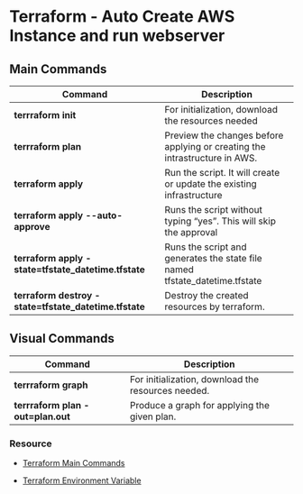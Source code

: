 # Terraform - Auto Create AWS Instance and run webserver

## Main Commands

| Command | Description  |
| --------| -----------  |
| **terrraform init** | For initialization, download the resources needed  |
| **terrraform plan** | Preview the changes before applying or creating the intrastructure in AWS.  |
| **terraform apply** | Run the script. It will create or update the existing infrastructure  |
| **terraform apply --auto-approve** | Runs the script without typing “yes”. This will skip the approval  |
| **terraform apply -state=tfstate_datetime.tfstate** | Runs the script and generates the state file named tfstate_datetime.tfstate  |
| **terraform destroy -state=tfstate_datetime.tfstate** | Destroy the created resources by terraform.  |

## Visual Commands

| Command | Description |
| ------- | ----------- |
| **terrraform graph** | For initialization, download the resources needed. |
| **terrraform plan -out=plan.out** | Produce a graph for applying the given plan. |

### Resource

- [Terraform Main Commands](https://developer.hashicorp.com/terraform/cli/commands)

- [Terraform Environment Variable](https://developer.hashicorp.com/terraform/cli/config/environment-variables)
